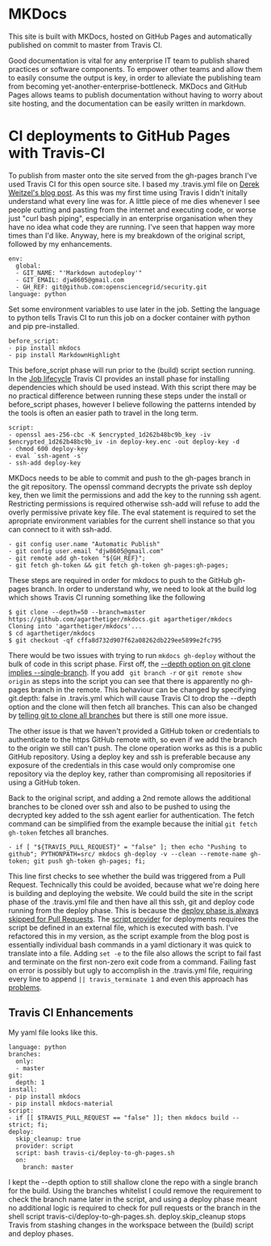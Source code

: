# MKDocs 

This site is built with MKDocs, hosted on GitHub Pages and automatically published on commit to master from Travis CI. 

Good documentation is vital for any enterprise IT team to publish shared practices or software components. To empower other teams and allow them to easily consume the output is key, in order to alleviate the publishing team from becoming yet-another-enterprise-bottleneck. MKDocs and GitHub Pages allows teams to publish documentation without having to worry about site hosting, and the documentation can be easily written in markdown. 

# CI deployments to GitHub Pages with Travis-CI
To publish from master onto the site served from the gh-pages branch I've used Travis CI for this open source site. I based my .travis.yml file on [Derek Weitzel's blog post](https://derekweitzel.com/2017/02/08/deploying-docs-on-github-with-travisci/). As this was my first time using Travis I didn't initally understand what every line was for. A little piece of me dies whenever I see people cutting and pasting from the internet and executing code, or worse just "curl bash piping", especially in an enterprise organisation when they have no idea what code they are running. I've seen that happen way more times than I'd like. Anyway, here is my breakdown of the original script, followed by my enhancements. 

    env:
      global:
      - GIT_NAME: "'Markdown autodeploy'"
      - GIT_EMAIL: djw8605@gmail.com
      - GH_REF: git@github.com:opensciencegrid/security.git
    language: python

Set some environment variables to use later in the job. Setting the language to python tells Travis CI to run this job on a docker container with python and pip pre-installed. 

    before_script:
    - pip install mkdocs
    - pip install MarkdownHighlight

This before_script phase will run prior to the (build) script section running. In the [Job lifecycle](https://docs.travis-ci.com/user/job-lifecycle) Travis CI provides an install phase for installing dependencies which should be used instead. With this script there may be no practical difference between running these steps under the install or before_script phases, however I believe following the patterns intended by the tools is often an easier path to travel in the long term. 

    script:
    - openssl aes-256-cbc -K $encrypted_1d262b48bc9b_key -iv $encrypted_1d262b48bc9b_iv -in deploy-key.enc -out deploy-key -d
    - chmod 600 deploy-key
    - eval `ssh-agent -s`
    - ssh-add deploy-key

MKDocs needs to be able to commit and push to the gh-pages branch in the git repository. The openssl command decrypts the private ssh deploy key, then we limit the permissions and add the key to the running ssh agent. Restricting permissions is required otherwise ssh-add will refuse to add the overly permissive private key file. The eval statement is required to set the apropriate environment variables for the current shell instance so that you can connect to it with ssh-add.  

    - git config user.name "Automatic Publish"
    - git config user.email "djw8605@gmail.com"
    - git remote add gh-token "${GH_REF}";
    - git fetch gh-token && git fetch gh-token gh-pages:gh-pages;

These steps are required in order for mkdocs to push to the GitHub gh-pages branch. In order to understand why, we need to look at the build log which shows Travis CI running something like the following

    $ git clone --depth=50 --branch=master https://github.com/agarthetiger/mkdocs.git agarthetiger/mkdocs
    Cloning into 'agarthetiger/mkdocs'...
    $ cd agarthetiger/mkdocs
    $ git checkout -qf cffa8d732d907f62a08262db229ee5899e2fc795

There would be two issues with trying to run `mkdocs gh-deploy` without the bulk of code in this script phase. First off, the [--depth option on git clone implies --single-branch](https://git-scm.com/docs/git-clone#git-clone---depthltdepthgt). If you add ` git branch -r` or `git remote show origin` as steps into the script you can see that there is apparently no gh-pages branch in the remote. This behaviour can be changed by specifying git.depth: false in .travis.yml which will cause Travis CI to drop the --depth option and the clone will then fetch all branches. This can also be changed by [telling git to clone all branches](https://stackoverflow.com/questions/17714159/how-do-i-undo-a-single-branch-clone) but there is still one more issue. 

The other issue is that we haven't provided a GitHub token or credentials to authenticate to the https GitHub remote with, so even if we add the branch to the origin we still can't push. The clone operation works as this is a public GitHub repository. Using a deploy key and ssh is preferable because any exposure of the credentials in this case would only compromise one repository via the deploy key, rather than compromising all repositories if using a GitHub token.

Back to the original script, and adding a 2nd remote allows the additional branches to be cloned over ssh and also to be pushed to using the decrypted key added to the ssh agent earlier for authentication. The fetch command can be simplified from the example because the initial `git fetch gh-token` fetches all branches. 

    - if [ "${TRAVIS_PULL_REQUEST}" = "false" ]; then echo "Pushing to github"; PYTHONPATH=src/ mkdocs gh-deploy -v --clean --remote-name gh-token; git push gh-token gh-pages; fi;

This line first checks to see whether the build was triggered from a Pull Request. Technically this could be avoided, because what we're doing here is building and deploying the website. We could build the site in the script phase of the .travis.yml file and then have all this ssh, git and deploy code running from the deploy phase. This is because the [deploy phase is always skipped for Pull Requests](https://docs.travis-ci.com/user/deployment/#pull-requests). The [script provider](https://docs.travis-ci.com/user/deployment/script/) for deployments requires the script be defined in an external file, which is executed with bash. I've refactored this in my version, as the script example from the blog post is essentially individual bash commands in a yaml dictionary it was quick to translate into a file. Adding `set -e` to the file also allows the script to fail fast and terminate on the first non-zero exit code from a command. Failing fast on error is possibly but ugly to accomplish in the .travis.yml file, requiring every line to append `|| travis_terminate 1` and even this approach has [problems](https://github.com/travis-ci/travis-ci/issues/1066#issuecomment-425757599).

## Travis CI Enhancements

My yaml file looks like this.

    language: python
    branches:
      only:
      - master
    git:
      depth: 1
    install:
    - pip install mkdocs
    - pip install mkdocs-material
    script:
    - if [[ $TRAVIS_PULL_REQUEST == "false" ]]; then mkdocs build --strict; fi;
    deploy: 
      skip_cleanup: true
      provider: script
      script: bash travis-ci/deploy-to-gh-pages.sh
      on:
        branch: master 

I kept the --depth option to still shallow clone the repo with a single branch for the build. Using the branches whitelist I could remove the requirement to check the branch name later in the script, and using a deploy phase meant no additional logic is required to check for pull requests or the branch in the shell script travis-ci/deploy-to-gh-pages.sh. deploy.skip_cleanup stops Travis from stashing changes in the workspace between the (build) script and deploy phases. 
